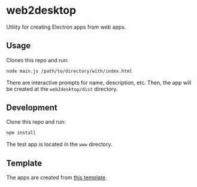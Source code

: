 # web2desktop
Utility for creating Electron apps from web apps.
## Usage
Clones this repo and run:
```sh
node main.js /path/to/directory/with/index.html
```
There are interactive prompts for name, description, etc.
Then, the app will be created at the `web2desktop/dist` directory.
## Development
Clone this repo and run:
```sh
npm install
```
The test app is located in the `www` directory.
## Template
The apps are created from [this template](https://github.com/romw314/web2desktop-template).
